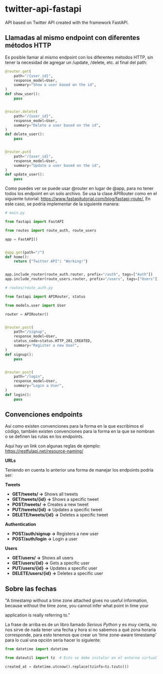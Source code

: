 # twitter-api-fastapi
API based on Twitter API created with the framework FastAPI.


## Llamadas al mismo endpoint con diferentes métodos HTTP

Es posible llamar al mismo endpoint con los diferentes métodos HTTP, sin tener la necesidad de agregar un /update, /delete, etc. al final del path:


```py
@router.get(
    path="/{user_id}",
    response_model=User,
    summary="Show a user based on the id",
)
def show_user():
    pass


@router.delete(
    path="/{user_id}",
    response_model=User,
    summary="Delete a user based on the id",
)
def delete_user():
    pass


@router.put(
    path="/{user_id}",
    response_model=User,
    summary="Update a user based on the id",
)
def update_user():
    pass
```

Como puedes ver se puede usar @router en lugar de @app, para no tener todos los endpoint en un solo archivo. Se usa la clase APIRouter como en el siguiente tutorial: https://www.fastapitutorial.com/blog/fastapi-route/, En este caso, se podría implementar de la siguiente manera:

```py
# main.py

from fastapi import FastAPI

from routes import route_auth, route_users

app = FastAPI()


@app.get(path="/")
def home():
    return {"Twitter API": "Working!"}


app.include_router(route_auth.router, prefix="/auth", tags=["Auth"])
app.include_router(route_users.router, prefix="/users", tags=["Users"])
```

```py
# routes/route_auth.py

from fastapi import APIRouter, status

from models.user import User

router = APIRouter()


@router.post(
    path="/signup",
    response_model=User,
    status_code=status.HTTP_201_CREATED,
    summary="Register a new User",
)
def signup():
    pass


@router.post(
    path="/login",
    response_model=User,
    summary="Login a User",
)
def login():
    pass
```


## Convenciones endpoints

Así como existen convenciones para la forma en la que escribimos el código, también existen convenciones para la forma en la que se nombran o se definen las rutas en los endpoints.

Aquí hay un link con algunas reglas de ejemplo: https://restfulapi.net/resource-naming/

**URLs**

Teniendo en cuenta lo anterior una forma de manejar los endpoints podría ser:

**Tweets**

- **GET/tweets/ ->** Shows all tweets
- **GET/tweets/{id} ->** Shows a specific tweet
- **POST/tweets/ ->** Creates a new tweet
- **PUT/tweets/{id} ->** Updates a specific tweet
- **DELETE/tweets/{id} ->** Deletes a specific tweet

**Authentication**

- **POST/auth/signup ->** Registers a new user
- **POST/auth/login ->** Login a user

**Users**

- **GET/users/ ->** Shows all users
- **GET/users/{id} ->** Gets a specific user
- **PUT/users/{id} ->** Updates a specific user
- **DELETE/users/{id} ->** Deletes a specific user


## Sobre las fechas

"A timestamp without a time zone attached gives no useful information,
because without the time zone, you cannot infer what point in time your

application is really referring to."

La frase de arriba es de un libro llamado *Serious Python* y es muy cierta, no nos sirve de nada tener una fecha y hora si no sabemos a qué zona horaria corresponde, para esto tenemos que crear un ‘time zone-aware timestamp’ para lo cual una opción sería hacer lo siguiente:

```py
from datetime import datetime

from dateutil import tz  # Esto se debe instalar en el entorno virtual con pip3 install python-dateutil

created_at = datetime.utcnow().replace(tzinfo=tz.tzutc())
```
